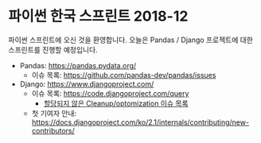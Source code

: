 파이썬 한국 스프린트 2018-12
============================

파이썬 스프린트에 오신 것을 환영합니다.
오늘은 Pandas / Django 프로젝트에 대한 스프린트를 진행할 예정입니다.


 - Pandas: https://pandas.pydata.org/
   - 이슈 목록: https://github.com/pandas-dev/pandas/issues
 - Django: https://www.djangoproject.com/
   - 이슈 목록: https://code.djangoproject.com/query
     - [할당되지 않은 Cleanup/optomization 이슈 목록](https://code.djangoproject.com/query?status=new&type=Cleanup%2Foptimization&col=id&col=summary&col=type&col=status&col=owner&col=component&col=version&desc=1&order=id)
   - 첫 기여자 안내: https://docs.djangoproject.com/ko/2.1/internals/contributing/new-contributors/

